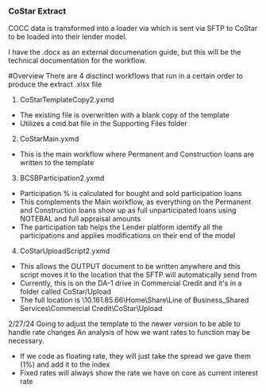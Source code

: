 ### CoStar Extract

COCC data is transformed into a loader via which is sent via SFTP to CoStar to be loaded into their lender model.

I have the .docx as an external documenation guide, but this will be the technical documentation for the workflow.

#Overview
There are 4 disctinct workflows that run in a certain order to produce the extract .xlsx file
1) CoStarTemplateCopy2.yxmd
- The existing file is overwritten with a blank copy of the template
- Utilizes a cmd.bat file in the Supporting Files folder
2) CoStarMain.yxmd
- This is the main workflow where Permanent and Construction loans are written to the template
3) BCSBParticipation2.yxmd
- Participation % is calculated for bought and sold participation loans
- This complements the Main workflow, as everything on the Permanent and Construction loans show up as full unparticipated loans using NOTEBAL and full appraisal amounts
- The participation tab helps the Lender platform identify all the participations and applies modifications on their end of the model
4) CoStarUploadScript2.yxmd
- This allows the OUTPUT document to be written anywhere and this script moves it to the location that the SFTP will automatically send from
- Currently, this is on the DA-1 drive in Commercial Credit and it's in a folder called CoStar/Upload
- The full location is \\10.161.85.66\Home\Share\Line of Business_Shared Services\Commercial Credit\CoStar\Upload


2/27/24
Going to adjust the template to the newer version to be able to handle rate changes
An analysis of how we want rates to function may be necessary.
- If we code as floating rate, they will just take the spread we gave them (1%) and add it to the index
- Fixed rates will always show the rate we have on core as current interest rate


